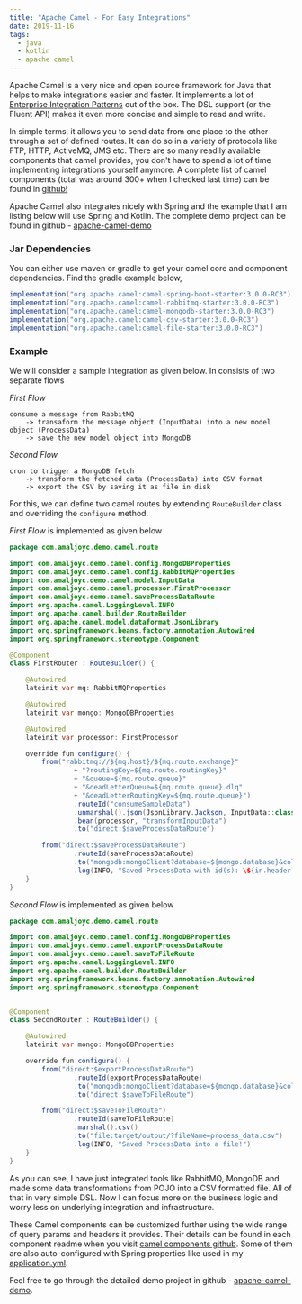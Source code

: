 ```yaml
---
title: "Apache Camel - For Easy Integrations"
date: 2019-11-16
tags: 
  - java
  - kotlin
  - apache camel
---
```


Apache Camel is a very nice and open source framework for Java that helps to make integrations easier and faster. It implements a lot of [Enterprise Integration Patterns](https://www.enterpriseintegrationpatterns.com/) out of the box. The DSL support (or the Fluent API) makes it even more concise and simple to read and write.

In simple terms, it allows you to send data from one place to the other through a set of defined routes. It can do so in a variety of protocols like FTP, HTTP, ActiveMQ, JMS etc. There are so many readily available components that camel provides, you don't have to spend a lot of time implementing integrations yourself anymore. A complete list of camel components (total was around 300+ when I checked last time) can be found in [github!](https://github.com/apache/camel/tree/master/components)

Apache Camel also integrates nicely with Spring and the example that I am listing below will use Spring and Kotlin. The complete demo project can be found in github - [apache-camel-demo](https://github.com/amaljoyc/apache-camel-demo)

### Jar Dependencies

You can either use maven or gradle to get your camel core and component dependencies. Find the gradle example below,

```java
implementation("org.apache.camel:camel-spring-boot-starter:3.0.0-RC3")
implementation("org.apache.camel:camel-rabbitmq-starter:3.0.0-RC3")
implementation("org.apache.camel:camel-mongodb-starter:3.0.0-RC3")
implementation("org.apache.camel:camel-csv-starter:3.0.0-RC3")
implementation("org.apache.camel:camel-file-starter:3.0.0-RC3")
```

### Example

We will consider a sample integration as given below. In consists of two separate flows

*First Flow*
```
consume a message from RabbitMQ
    -> transaform the message object (InputData) into a new model object (ProcessData)
    -> save the new model object into MongoDB
```

*Second Flow*
```
cron to trigger a MongoDB fetch
    -> transform the fetched data (ProcessData) into CSV format
    -> export the CSV by saving it as file in disk
```

For this, we can define two camel routes by extending `RouteBuilder` class and overriding the `configure` method.

*First Flow* is implemented as given below
```java
package com.amaljoyc.demo.camel.route

import com.amaljoyc.demo.camel.config.MongoDBProperties
import com.amaljoyc.demo.camel.config.RabbitMQProperties
import com.amaljoyc.demo.camel.model.InputData
import com.amaljoyc.demo.camel.processor.FirstProcessor
import com.amaljoyc.demo.camel.saveProcessDataRoute
import org.apache.camel.LoggingLevel.INFO
import org.apache.camel.builder.RouteBuilder
import org.apache.camel.model.dataformat.JsonLibrary
import org.springframework.beans.factory.annotation.Autowired
import org.springframework.stereotype.Component

@Component
class FirstRouter : RouteBuilder() {

    @Autowired
    lateinit var mq: RabbitMQProperties

    @Autowired
    lateinit var mongo: MongoDBProperties

    @Autowired
    lateinit var processor: FirstProcessor

    override fun configure() {
        from("rabbitmq://${mq.host}/${mq.route.exchange}"
                + "?routingKey=${mq.route.routingKey}"
                + "&queue=${mq.route.queue}"
                + "&deadLetterQueue=${mq.route.queue}.dlq"
                + "&deadLetterRoutingKey=${mq.route.queue}")
                .routeId("consumeSampleData")
                .unmarshal().json(JsonLibrary.Jackson, InputData::class.java)
                .bean(processor, "transformInputData")
                .to("direct:$saveProcessDataRoute")

        from("direct:$saveProcessDataRoute")
                .routeId(saveProcessDataRoute)
                .to("mongodb:mongoClient?database=${mongo.database}&collection=process_data&operation=insert")
                .log(INFO, "Saved ProcessData with id(s): \${in.header.CamelMongoOid}")
    }
}
```

*Second Flow* is implemented as given below
```java
package com.amaljoyc.demo.camel.route

import com.amaljoyc.demo.camel.config.MongoDBProperties
import com.amaljoyc.demo.camel.exportProcessDataRoute
import com.amaljoyc.demo.camel.saveToFileRoute
import org.apache.camel.LoggingLevel.INFO
import org.apache.camel.builder.RouteBuilder
import org.springframework.beans.factory.annotation.Autowired
import org.springframework.stereotype.Component


@Component
class SecondRouter : RouteBuilder() {

    @Autowired
    lateinit var mongo: MongoDBProperties

    override fun configure() {
        from("direct:$exportProcessDataRoute")
                .routeId(exportProcessDataRoute)
                .to("mongodb:mongoClient?database=${mongo.database}&collection=process_data&operation=findAll")
                .to("direct:$saveToFileRoute")

        from("direct:$saveToFileRoute")
                .routeId(saveToFileRoute)
                .marshal().csv()
                .to("file:target/output/?fileName=process_data.csv")
                .log(INFO, "Saved ProcessData into a file!")
    }
}
```

As you can see, I have just integrated tools like RabbitMQ, MongoDB and made some data transformations from POJO into a CSV formatted file. All of that in very simple DSL. Now I can focus more on the business logic and worry less on underlying integration and infrastructure.

These Camel components can be customized further using the wide range of query params and headers it provides. Their details can be found in each component readme when you visit [camel components github](https://github.com/apache/camel/tree/master/components). Some of them are also auto-configured with Spring properties like used in my [application.yml](https://github.com/amaljoyc/apache-camel-demo/blob/master/src/main/resources/application.yml).

Feel free to go through the detailed demo project in github - [apache-camel-demo](https://github.com/amaljoyc/apache-camel-demo).